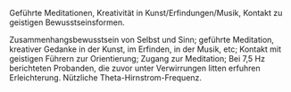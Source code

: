 Geführte Meditationen, Kreativität in Kunst/Erfindungen/Musik, Kontakt zu geistigen Bewusstseinsformen.

Zusammenhangsbewusstsein von Selbst und Sinn; geführte Meditation, kreativer Gedanke in der Kunst, im Erfinden, in der Musik, etc; Kontakt mit geistigen Führern zur Orientierung; Zugang zur Meditation; Bei 7,5 Hz berichteten Probanden, die zuvor unter Verwirrungen litten erfuhren Erleichterung. Nützliche Theta-Hirnstrom-Frequenz.